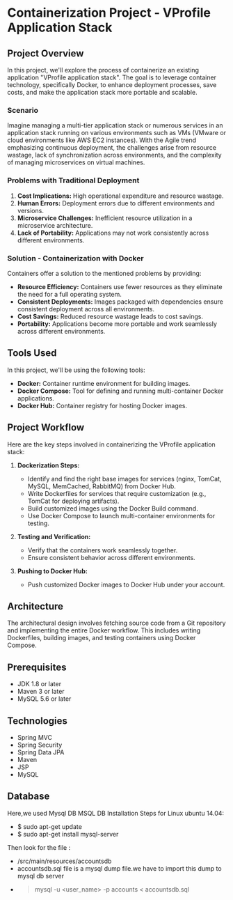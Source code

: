 # Containerization Project - VProfile Application Stack

## Project Overview

In this project, we'll explore the process of containerize an existing application "VProfile application stack". The goal is to leverage container technology, specifically Docker, to enhance deployment processes, save costs, and make the application stack more portable and scalable.

### Scenario

Imagine managing a multi-tier application stack or numerous services in an application stack running on various environments such as VMs (VMware or cloud environments like AWS EC2 instances). With the Agile trend emphasizing continuous deployment, the challenges arise from resource wastage, lack of synchronization across environments, and the complexity of managing microservices on virtual machines.

### Problems with Traditional Deployment

1. **Cost Implications:** High operational expenditure and resource wastage.
2. **Human Errors:** Deployment errors due to different environments and versions.
3. **Microservice Challenges:** Inefficient resource utilization in a microservice architecture.
4. **Lack of Portability:** Applications may not work consistently across different environments.

### Solution - Containerization with Docker

Containers offer a solution to the mentioned problems by providing:

- **Resource Efficiency:** Containers use fewer resources as they eliminate the need for a full operating system.
- **Consistent Deployments:** Images packaged with dependencies ensure consistent deployment across all environments.
- **Cost Savings:** Reduced resource wastage leads to cost savings.
- **Portability:** Applications become more portable and work seamlessly across different environments.

## Tools Used

In this project, we'll be using the following tools:

- **Docker:** Container runtime environment for building images.
- **Docker Compose:** Tool for defining and running multi-container Docker applications.
- **Docker Hub:** Container registry for hosting Docker images.

## Project Workflow

Here are the key steps involved in containerizing the VProfile application stack:

1. **Dockerization Steps:**
   - Identify and find the right base images for services (nginx, TomCat, MySQL, MemCached, RabbitMQ) from Docker Hub.
   - Write Dockerfiles for services that require customization (e.g., TomCat for deploying artifacts).
   - Build customized images using the Docker Build command.
   - Use Docker Compose to launch multi-container environments for testing.

2. **Testing and Verification:**
   - Verify that the containers work seamlessly together.
   - Ensure consistent behavior across different environments.

3. **Pushing to Docker Hub:**
   - Push customized Docker images to Docker Hub under your account.

## Architecture

The architectural design involves fetching source code from a Git repository and implementing the entire Docker workflow. This includes writing Dockerfiles, building images, and testing containers using Docker Compose.

## Prerequisites
- JDK 1.8 or later
- Maven 3 or later
- MySQL 5.6 or later

## Technologies 
- Spring MVC
- Spring Security
- Spring Data JPA
- Maven
- JSP
- MySQL
## Database
Here,we used Mysql DB 
MSQL DB Installation Steps for Linux ubuntu 14.04:
- $ sudo apt-get update
- $ sudo apt-get install mysql-server

Then look for the file :
- /src/main/resources/accountsdb
- accountsdb.sql file is a mysql dump file.we have to import this dump to mysql db server
- > mysql -u <user_name> -p accounts < accountsdb.sql


